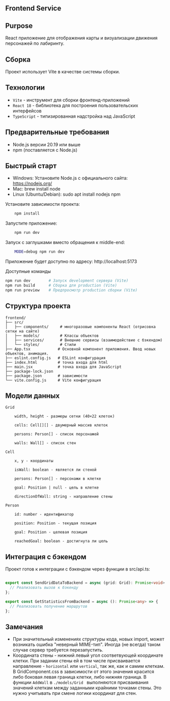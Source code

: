 ## Frontend Service

## Purpose

React приложение для отображения карты и визуализации движения персонажей по лабиринту.

## Сборка

Проект использует Vite в качестве системы сборки.

## Технологии

- `Vite` - инструмент для сборки фронтенд-приложений
- `React 18` - библиотека для построения пользовательских интерфейсов
- `TypeScript` - типизированная надстройка над JavaScript

## Предварительные требования

- Node.js версии 20.19 или выше
- npm (поставляется с Node.js)

## Быстрый старт

- Windows: Установите Node.js с официального сайта: https://nodejs.org/
- Mac: brew install node
- Linux (Ubuntu/Debian): sudo apt install nodejs npm

Установите зависимости проекта:

```bash
	npm install
```
Запустите приложение:

```bash
	npm run dev
```

Запуск с заглушками вместо обращения к middle-end:

```bash
	MODE=debug npm run dev
```

Приложение будет доступно по адресу: http://localhost:5173

Доступные команды
```bash
npm run dev        # Запуск development сервера (Vite)
npm run build      # Сборка для production (Vite)
npm run preview    # Предпросмотр production сборки (Vite)
```
## Структура проекта

```
frontend/
├── src/
│   ├── components/     # многоразовые компоненты React (отрисовка сетки на сайте)
│   ├── models/         # Классы объектов
│   ├── services/       # Внешние сервисы (взаимодействие с бэкендом)
│   └── styles/         # Стили
├── App.tsx            # Основной компонент приложения. Ввод новых объектов, анимация.
├── eslint.config.js   # ESLint конфигурация
├── index.html         # точка входа для html
├── main.jsx           # точка входа для JavaScript
├── package-lock.json
├── package.json       # зависимости
└── vite.config.js     # Vite конфигурация
```

## Модели данных

```
Grid

    width, height - размеры сетки (40×22 клеток)

    cells: Cell[][] - двумерный массив клеток

    persons: Person[] - список персонажей

    walls: Wall[] - список стен

Cell

    x, y - координаты

    isWall: boolean - является ли стеной

    persons: Person[] - персонажи в клетке

    goal: Position | null - цель в клетке

    directionOfWall: string - направление стены

Person

    id: number - идентификатор

    position: Position - текущая позиция

    goal: Position - целевая позиция

    reachedGoal: boolean - достигнута ли цель

```

## Интеграция с бэкендом

Проект готов к интеграции с бэкендом через функции в src/api.ts:
```typescript

export const SendGridDataToBackend = async (grid: Grid): Promise<void> => {
  // Реализовать вызов к бэкенду
};

export const GetStatisticsFromBackend = async (): Promise<any> => {
  // Реализовать получение маршрутов
};
```

## Замечания
- При значительный изменениях структуры кода, новых import, может возникать ошибка  "неверный MIME-тип". Иногда (не всегда) таком случае сервер требуется перезапустить.
- Координата стены - нижний левый угол соответвующей координате клетки. При задании стены ей в том числе присваивается направление - `horizontal` или `vertical`, так же, как и самим клеткам. В GridComponent.css в зависимости от этого значения красится либо боковая левая граница клетки, либо нижняя граница. В функции `AddWall` в `./models/Grid ` выполняются присваивания значений клеткам между заданными крайними точками стены. Это нужно учитывать при смене логики координат для стен.

